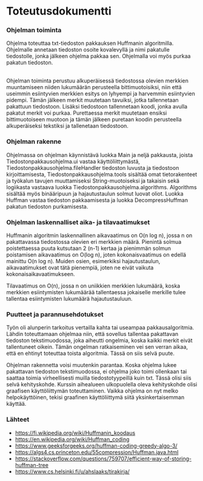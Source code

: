 # Toteutusdokumentti

### Ohjelman toiminta
Ohjelma toteuttaa txt-tiedoston pakkauksen Huffmanin algoritmilla. Ohjelmalle annetaan tiedoston osoite kovalevyllä ja nimi pakatulle tiedostolle, jonka jälkeen ohjelma pakkaa sen. Ohjelmalla voi myös purkaa pakatun tiedoston. <br/> <br/>

Ohjelman toiminta perustuu alkuperäisessä tiedostossa olevien merkkien muuntamiseen niiden lukumäärän perusteella bittimuotoisiksi, niin että useimmin esiintyvien merkkien esitys on lyhyempi ja harvemmin esiintyvien pidempi.
Tämän jälkeen merkit muutetaan tavuiksi, jotka tallennetaan pakattuun tiedostoon. Lisäksi tiedostoon tallennetaan koodi, jonka avulla pakatut merkit voi purkaa. Purettaessa merkit muutetaan ensiksi bittimuotoiseen muotoon ja tämän jälkeen puretaan koodin perusteella alkuperäiseksi tekstiksi ja tallenetaan tiedostoon.

### Ohjelman rakenne
Ohjelmassa on ohjelman käynnistävä luokka Main ja neljä pakkausta, joista Tiedostonpakkausohjelma.ui vastaa käyttöliittymästä, Tiedostonpakkausohjelma.fileHandler tiedoston luvusta ja tiedostoon kirjoittamisesta, Tiedostonpakkausohjelma.tools sisältää omat tietorakenteet ja työkalun tavujen muuttamiseksi String-muotoiseksi ja takaisin sekä logiikasta vastaava luokka Tiedostonpakkausohjelma.algorithms. Algorithms sisältää myös binääripuun ja hajautustaulun solmut luovat oliot. Luokka Huffman vastaa tiedoston pakkaamisesta ja luokka DecompressHuffman pakatun tiedoston purkamisesta.

### Ohjelman laskennalliset aika- ja tilavaatimukset
Huffmanin algoritmin laskennallinen aikavaatimus on O(n log n), jossa n on pakattavassa tiedostossa olevien eri merkkien määrä. Pienintä solmua poistettaessa puuta kutsutaan 2 (n-1) kertaa ja pienimmän solmun poistamisen aikavaatimus on O(log n), joten kokonaisvaatimus on edellä mainittu O(n log n). Muiden osien, esimerkiksi hajautustaulun, aikavaatimukset ovat tätä pienempiä, joten ne eivät vaikuta kokonaisaikavaatimukseen. <br/>

Tilavaatimus on O(n), jossa n on uniikkien merkkien lukumäärä, koska merkkien esiintymisten lukumäärää tallentaessa jokaiselle merkille tulee tallentaa esiintymisten lukumäärä hajautustauluun.

### Puutteet ja parannusehdotukset
Työn oli alunperin tarkoitus vertailla kahta tai useampaa pakkausalgoritmia. Lähdin toteuttamaan ohjelmaa niin, että sovellus tallentaa pakattavan tiedoston tekstimuodossa, joka aiheutti ongelmia, koska kaikki merkit eivät tallentuneet oikein. Tämän ongelman ratkaiseminen vei sen verran aikaa, että en ehtinyt toteuttaa toista algoritmia. Tässä on siis selvä puute. <br/>

Ohjelman rakennetta voisi muutenkin parantaa. Koska ohjelma lukee pakattavan tiedoston tekstimuodossa, ei ohjelma joko toimi ollenkaan tai saattaa toimia virheellisesti muilla tiedostotyypeillä kuin txt. Tässä olisi siis selvä kehityskohde. Kurssin aihealueen ulkopuolella oleva kehityskohde olisi graafisen käyttöliittymän toteuttaminen. Vaikka ohjelma on nyt melko helpokäyttöinen, tekisi graafinen käyttöliittymä siitä yksinkertaisemman käyttää.




### Lähteet
* https://fi.wikipedia.org/wiki/Huffmanin_koodaus
* https://en.wikipedia.org/wiki/Huffman_coding
* https://www.geeksforgeeks.org/huffman-coding-greedy-algo-3/
* https://algs4.cs.princeton.edu/55compression/Huffman.java.html
* https://stackoverflow.com/questions/759707/efficient-way-of-storing-huffman-tree
* https://www.cs.helsinki.fi/u/ahslaaks/tirakirja/